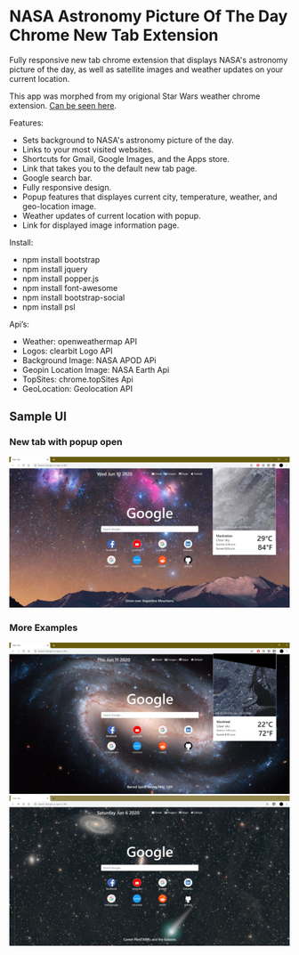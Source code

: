 # NASA Astronomy Picture Of The Day Chrome New Tab Extension
 Fully responsive new tab chrome extension that displays NASA's astronomy picture of the day, as well as satellite images and weather updates on your current location.

This app was morphed from my origional Star Wars weather chrome extension. [Can be seen here](https://github.com/PhilipPhil/Star-Wars-Weather-Chrome-Extension).

Features:
- Sets background to NASA's astronomy picture of the day.
- Links to your most visited websites.
- Shortcuts for Gmail, Google Images, and the Apps store.
- Link that takes you to the default new tab page.
- Google search bar.
- Fully responsive design. 
- Popup features that displayes current city, temperature, weather, and geo-location image.
- Weather updates of current location with popup.
- Link for displayed image information page.

Install:
- npm install bootstrap
- npm install jquery
- npm install popper.js
- npm install font-awesome
- npm install bootstrap-social
- npm install psl

Api’s:
- Weather: openweathermap API
- Logos: clearbit Logo API
- Background Image: NASA APOD APi
- Geopin Location Image: NASA Earth Api
- TopSites: chrome.topSites Api
- GeoLocation: Geolocation API

## Sample UI

### New tab with popup open
![Image1](img/uisample/sample1.JPG)

### More Examples
![Image2](img/uisample/sample3.JPG)
![Image2](img/uisample/sample2.JPG)